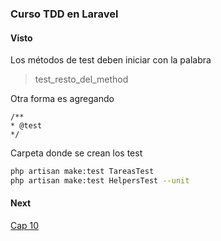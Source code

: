 ### Curso TDD en Laravel

#### Visto

Los métodos de test deben iniciar con la palabra 
> test_resto_del_method

Otra forma es agregando
```
/**
* @test
*/
```

Carpeta donde se crean los test
```bash
php artisan make:test TareasTest 
php artisan make:test HelpersTest --unit 
```

#### Next
[Cap 10](https://codersfree.com/courses-status/introduccion-a-las-pruebas-automatizadas-con-laravel-tdd/hacer-peticiones-con-postman)
